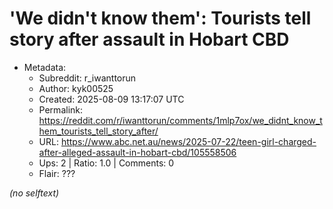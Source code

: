 # 'We didn't know them': Tourists tell story after assault in Hobart CBD

- Metadata:
  - Subreddit: r_iwanttorun
  - Author: kyk00525
  - Created: 2025-08-09 13:17:07 UTC
  - Permalink: https://reddit.com/r/iwanttorun/comments/1mlp7ox/we_didnt_know_them_tourists_tell_story_after/
  - URL: https://www.abc.net.au/news/2025-07-22/teen-girl-charged-after-alleged-assault-in-hobart-cbd/105558506
  - Ups: 2 | Ratio: 1.0 | Comments: 0
  - Flair: ???

_(no selftext)_
